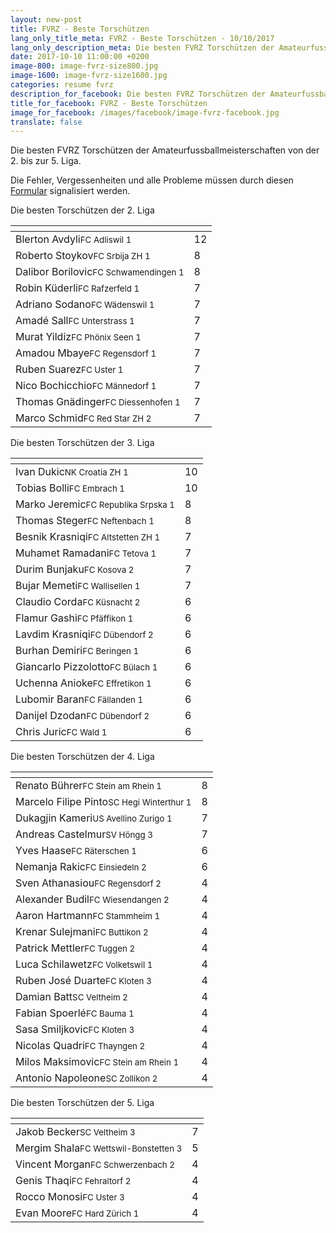 ```yaml
---
layout: new-post
title: FVRZ - Beste Torschützen
lang_only_title_meta: FVRZ - Beste Torschützen - 10/10/2017
lang_only_description_meta: Die besten FVRZ Torschützen der Amateurfussballmeisterschaften von der 2. bis zur 5. Liga - 10/10/2017
date: 2017-10-10 11:00:00 +0200
image-800: image-fvrz-size800.jpg
image-1600: image-fvrz-size1600.jpg
categories: resume fvrz
description_for_facebook: Die besten FVRZ Torschützen der Amateurfussballmeisterschaften von der 2. bis zur 5. Liga - 10/10/2017
title_for_facebook: FVRZ - Beste Torschützen
image_for_facebook: /images/facebook/image-fvrz-facebook.jpg
translate: false
---
```

Die besten FVRZ Torschützen der Amateurfussballmeisterschaften von der 2. bis zur 5. Liga.

Die Fehler, Vergessenheiten und alle Probleme müssen durch diesen <a href="/formular-fehlermeldung">Formular</a> signalisiert werden.

Die besten Torschützen der 2. Liga

<table class="table"><thead><tr><th><i class="fa fa-male"></i></th><th><i class="fa fa-futbol-o"></i></th></tr></thead><tbody><tr><td>Blerton Avdyli<span class='d-block team-name'><small>FC Adliswil 1</small></span></td><td>12</td></tr><tr><td>Roberto Stoykov<span class='d-block team-name'><small>FC Srbija ZH 1</small></span></td><td>8</td></tr><tr><td>Dalibor Borilovic<span class='d-block team-name'><small>FC Schwamendingen 1</small></span></td><td>8</td></tr><tr><td>Robin Küderli<span class='d-block team-name'><small>FC Rafzerfeld 1</small></span></td><td>7</td></tr><tr><td>Adriano Sodano<span class='d-block team-name'><small>FC Wädenswil 1</small></span></td><td>7</td></tr><tr><td>Amadé Sall<span class='d-block team-name'><small>FC Unterstrass 1</small></span></td><td>7</td></tr><tr><td>Murat Yildiz<span class='d-block team-name'><small>FC Phönix Seen 1</small></span></td><td>7</td></tr><tr><td>Amadou Mbaye<span class='d-block team-name'><small>FC Regensdorf 1</small></span></td><td>7</td></tr><tr><td>Ruben Suarez<span class='d-block team-name'><small>FC Uster 1</small></span></td><td>7</td></tr><tr><td>Nico Bochicchio<span class='d-block team-name'><small>FC Männedorf 1</small></span></td><td>7</td></tr><tr><td>Thomas Gnädinger<span class='d-block team-name'><small>FC Diessenhofen 1</small></span></td><td>7</td></tr><tr><td>Marco Schmid<span class='d-block team-name'><small>FC Red Star ZH 2</small></span></td><td>7</td></tr></tbody></table>

Die besten Torschützen der 3. Liga

<table class="table"><thead><tr><th><i class="fa fa-male"></i></th><th><i class="fa fa-futbol-o"></i></th></tr></thead><tbody><tr><td>Ivan Dukic<span class='d-block team-name'><small>NK Croatia ZH 1</small></span></td><td>10</td></tr><tr><td>Tobias Bolli<span class='d-block team-name'><small>FC Embrach 1</small></span></td><td>10</td></tr><tr><td>Marko Jeremic<span class='d-block team-name'><small>FC Republika Srpska 1</small></span></td><td>8</td></tr><tr><td>Thomas Steger<span class='d-block team-name'><small>FC Neftenbach 1</small></span></td><td>8</td></tr><tr><td>Besnik Krasniqi<span class='d-block team-name'><small>FC Altstetten ZH 1</small></span></td><td>7</td></tr><tr><td>Muhamet Ramadani<span class='d-block team-name'><small>FC Tetova 1</small></span></td><td>7</td></tr><tr><td>Durim Bunjaku<span class='d-block team-name'><small>FC Kosova 2</small></span></td><td>7</td></tr><tr><td>Bujar Memeti<span class='d-block team-name'><small>FC Wallisellen 1</small></span></td><td>7</td></tr><tr><td>Claudio Corda<span class='d-block team-name'><small>FC Küsnacht 2</small></span></td><td>6</td></tr><tr><td>Flamur Gashi<span class='d-block team-name'><small>FC Pfäffikon 1</small></span></td><td>6</td></tr><tr><td>Lavdim Krasniqi<span class='d-block team-name'><small>FC Dübendorf 2</small></span></td><td>6</td></tr><tr><td>Burhan Demiri<span class='d-block team-name'><small>FC Beringen 1</small></span></td><td>6</td></tr><tr><td>Giancarlo Pizzolotto<span class='d-block team-name'><small>FC Bülach 1</small></span></td><td>6</td></tr><tr><td>Uchenna Anioke<span class='d-block team-name'><small>FC Effretikon 1</small></span></td><td>6</td></tr><tr><td>Lubomir Baran<span class='d-block team-name'><small>FC Fällanden 1</small></span></td><td>6</td></tr><tr><td>Danijel Dzodan<span class='d-block team-name'><small>FC Dübendorf 2</small></span></td><td>6</td></tr><tr><td>Chris Juric<span class='d-block team-name'><small>FC Wald 1</small></span></td><td>6</td></tr></tbody></table>

Die besten Torschützen der 4. Liga

<table class="table"><thead><tr><th><i class="fa fa-male"></i></th><th><i class="fa fa-futbol-o"></i></th></tr></thead><tbody><tr><td>Renato Bührer<span class='d-block team-name'><small>FC Stein am Rhein 1</small></span></td><td>8</td></tr><tr><td>Marcelo Filipe Pinto<span class='d-block team-name'><small>SC Hegi Winterthur 1</small></span></td><td>8</td></tr><tr><td>Dukagjin Kameri<span class='d-block team-name'><small>US Avellino Zurigo 1</small></span></td><td>7</td></tr><tr><td>Andreas Castelmur<span class='d-block team-name'><small>SV Höngg 3</small></span></td><td>7</td></tr><tr><td>Yves Haase<span class='d-block team-name'><small>FC Räterschen 1</small></span></td><td>6</td></tr><tr><td>Nemanja Rakic<span class='d-block team-name'><small>FC Einsiedeln 2</small></span></td><td>6</td></tr><tr><td>Sven Athanasiou<span class='d-block team-name'><small>FC Regensdorf 2</small></span></td><td>4</td></tr><tr><td>Alexander Budil<span class='d-block team-name'><small>FC Wiesendangen 2</small></span></td><td>4</td></tr><tr><td>Aaron Hartmann<span class='d-block team-name'><small>FC Stammheim 1</small></span></td><td>4</td></tr><tr><td>Krenar Sulejmani<span class='d-block team-name'><small>FC Buttikon 2</small></span></td><td>4</td></tr><tr><td>Patrick Mettler<span class='d-block team-name'><small>FC Tuggen 2</small></span></td><td>4</td></tr><tr><td>Luca Schilawetz<span class='d-block team-name'><small>FC Volketswil 1</small></span></td><td>4</td></tr><tr><td>Ruben José Duarte<span class='d-block team-name'><small>FC Kloten 3</small></span></td><td>4</td></tr><tr><td>Damian Batt<span class='d-block team-name'><small>SC Veltheim 2</small></span></td><td>4</td></tr><tr><td>Fabian Spoerlé<span class='d-block team-name'><small>FC Bauma 1</small></span></td><td>4</td></tr><tr><td>Sasa Smiljkovic<span class='d-block team-name'><small>FC Kloten 3</small></span></td><td>4</td></tr><tr><td>Nicolas Quadri<span class='d-block team-name'><small>FC Thayngen 2</small></span></td><td>4</td></tr><tr><td>Milos Maksimovic<span class='d-block team-name'><small>FC Stein am Rhein 1</small></span></td><td>4</td></tr><tr><td>Antonio Napoleone<span class='d-block team-name'><small>SC Zollikon 2</small></span></td><td>4</td></tr></tbody></table>

Die besten Torschützen der 5. Liga

<table class="table"><thead><tr><th><i class="fa fa-male"></i></th><th><i class="fa fa-futbol-o"></i></th></tr></thead><tbody><tr><td>Jakob Becker<span class='d-block team-name'><small>SC Veltheim 3</small></span></td><td>7</td></tr><tr><td>Mergim Shala<span class='d-block team-name'><small>FC Wettswil-Bonstetten 3</small></span></td><td>5</td></tr><tr><td>Vincent Morgan<span class='d-block team-name'><small>FC Schwerzenbach 2</small></span></td><td>4</td></tr><tr><td>Genis Thaqi<span class='d-block team-name'><small>FC Fehraltorf 2</small></span></td><td>4</td></tr><tr><td>Rocco Monosi<span class='d-block team-name'><small>FC Uster 3</small></span></td><td>4</td></tr><tr><td>Evan Moore<span class='d-block team-name'><small>FC Hard Zürich 1</small></span></td><td>4</td></tr></tbody></table>

